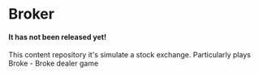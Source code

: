 # Broker
#### It has not been released yet!
This content repository it's simulate a stock exchange. Particularly plays Broke - Broke dealer game 
